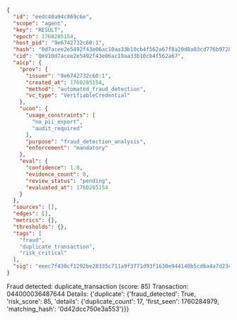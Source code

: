 ```json
{
  "id": "eedc40a94c869c6e",
  "scope": "agent",
  "key": "RESULT",
  "epoch": 1760285154,
  "host_pid": "9e6742732c60:1",
  "hash": "0d7acee2e5492f43e06ac10aa33b10cb4f562a67f8a20d8a83cd776b972895f1",
  "cid": "QmV10d7acee2e5492f43e06ac10aa33b10cb4f562a67",
  "aicp": {
    "prov": {
      "issuer": "9e6742732c60:1",
      "created_at": 1760285154,
      "method": "automated_fraud_detection",
      "vc_type": "VerifiableCredential"
    },
    "ucon": {
      "usage_constraints": [
        "no_pii_export",
        "audit_required"
      ],
      "purpose": "fraud_detection_analysis",
      "enforcement": "mandatory"
    },
    "eval": {
      "confidence": 1.0,
      "evidence_count": 0,
      "review_status": "pending",
      "evaluated_at": 1760285154
    }
  },
  "sources": [],
  "edges": [],
  "metrics": {},
  "thresholds": {},
  "tags": [
    "fraud",
    "duplicate_transaction",
    "risk_critical"
  ],
  "sig": "eeec7f430cf1292be28335c711a9f3771d93f1630e944140b5cd6a4a7d234588"
}
```

Fraud detected: duplicate_transaction (score: 85)
Transaction: 044000036487644
Details: {'duplicate': {'fraud_detected': True, 'risk_score': 85, 'details': {'duplicate_count': 17, 'first_seen': 1760284979, 'matching_hash': '0d42dcc750e3a553'}}}
